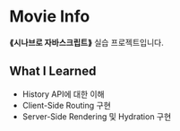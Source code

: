 # Movie Info
__⟪시나브로 자바스크립트⟫__ 실습 프로젝트입니다.

## What I Learned
- History API에 대한 이해
- Client-Side Routing 구현
- Server-Side Rendering 및 Hydration 구현